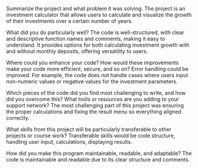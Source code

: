 Summarize the project and what problem it was solving.
The project is an investment calculator that allows users to calculate and visualize the growth of their investments over a certain number of years.

What did you do particularly well?
The code is well-structured, with clear and descriptive function names and comments, making it easy to understand. It provides options for both calculating investment growth with and without monthly deposits, offering versatility to users.

Where could you enhance your code? How would these improvements make your code more efficient, secure, and so on?
Error handling could be improved. For example, the code does not handle cases where users input non-numeric values or negative values for the investment parameters.

Which pieces of the code did you find most challenging to write, and how did you overcome this? What tools or resources are you adding to your support network?
The most challenging part of this project was ensuring the proper calculations and fixing the result menu so everything aligned correctly.

What skills from this project will be particularly transferable to other projects or course work?
Transferable skills would be code structure, handling user input, calculations, displaying results.

How did you make this program maintainable, readable, and adaptable?
The code is maintainable and readable due to its clear structure and comments.
